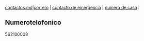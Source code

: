 [contactos.md](./contactos.md)|[correro](./correo.md) | [contacto de emergencia](./contactodeemergencia.md) | [numero de casa](./numerodecasa.md) |
## Numerotelofonico 
562100008
